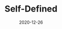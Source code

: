 ---
title: "Self-Defined"
authors:
    - "Tatiana Mac"
categories: 
    - "inclusion"
    - "vocabulary"
link: "https://selfdefined.app"
date: "2020-12-26"
---